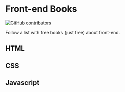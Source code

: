 # Front-end Books

[![GitHub contributors](https://img.shields.io/github/contributors/cdnjs/cdnjs.svg)](https://github.com/kvnol/frontend-books)

Follow a list with free books (just free) about front-end.

## HTML

## CSS

## Javascript